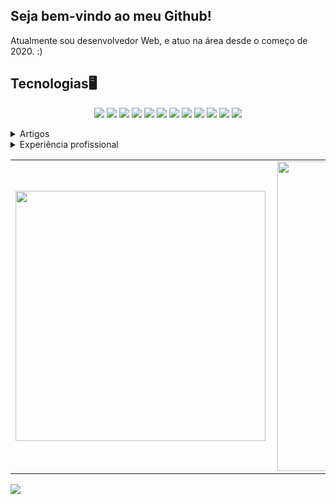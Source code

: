 ## Seja bem-vindo ao meu Github!

Atualmente sou desenvolvedor Web, e atuo na área desde o começo de 2020. :)

## Tecnologias🖥️
<p align="center">
    <img src="https://img.shields.io/badge/node.js%20-%2343853D.svg?&style=for-the-badge&logo=node.js&logoColor=white"/>
    <img src="https://img.shields.io/badge/javascript%20-%23323330.svg?&style=for-the-badge&logo=javascript&logoColor=%23F7DF1E"/>
    <img src="https://img.shields.io/badge/html5%20-%23E34F26.svg?&style=for-the-badge&logo=html5&logoColor=white"/>
    <img src="https://img.shields.io/badge/css3%20-%231572B6.svg?&style=for-the-badge&logo=css3&logoColor=white"/>
    <img src="https://img.shields.io/badge/elixir%20-%23000000.svg?&style=for-the-badge&logo=elixir&logoColor=D133FF"/>
    <img src="https://img.shields.io/badge/python%20-%2314354C.svg?&style=for-the-badge&logo=python&logoColor=white"/>
    <img src="https://img.shields.io/badge/git%20-%23F05033.svg?&style=for-the-badge&logo=git&logoColor=white"/>
    <img src="https://img.shields.io/badge/github%20-%23121011.svg?&style=for-the-badge&logo=github&logoColor=white"/>
    <img src ="https://img.shields.io/badge/postgres-%23316192.svg?&style=for-the-badge&logo=postgresql&logoColor=white"/>
    <img src="https://img.shields.io/badge/jquery%20-%230769AD.svg?&style=for-the-badge&logo=jquery&logoColor=white"/>
    <img src="https://img.shields.io/badge/vercel%20-%23000000.svg?&style=for-the-badge&logo=vercel&logoColor=white"/>
    <img src="https://img.shields.io/badge/docker%20-%230db7ed.svg?&style=for-the-badge&logo=docker&logoColor=white"/>
</p>

<details>
<summary>Artigos</summary>
    
[**O que é micro front-end?**](https://dev.to/jpbrab0/o-que-e-micro-front-end-4kci)
    
[Pattern Matching no Elixir](https://dev.to/jpbrab0/pattern-matching-no-elixir-1n08)
    
[Todo list com Vue.js](https://dev.to/jpbrab0/fazendo-uma-todo-list-com-vuejs-55p1)
    
[Primeiros passos com Nunjucks!](https://dev.to/jpbrab0/nunjucks-template-engine-1k30)    
</details>
<details>
<summary>Experiência profissional</summary>
    <table>
        <tr>
            <th>Empresa</th>
            <th>Cargo</th>
            <th>Tecnologias</th>
            <th>Tempo na empresa</th>
        </tr>
        <tr>
            <td>Dock</td>
            <td>Menor/Jovem Aprendiz</td>
            <td>Javascript/Typescript, React.js, Node.js, Sass, Graphql</td>
            <td>Outubro 2021 - Até o momento</td>
        </tr>
    </table>
</details>

<center>
<table>
    <tr>
        <td><img width="400px" align="left" src="https://github-readme-stats.vercel.app/api/top-langs/?username=jpbrab0&hide=html&layout=compact&theme=buefy" /></td>
        <td><img width="495px" align="left" src="https://github-readme-stats.vercel.app/api?username=jpbrab0&theme=buefy"/></td>
    </tr>   
</table>
</center>

![](https://komarev.com/ghpvc/?username=jpbrab0&color=blue&style=flat)
